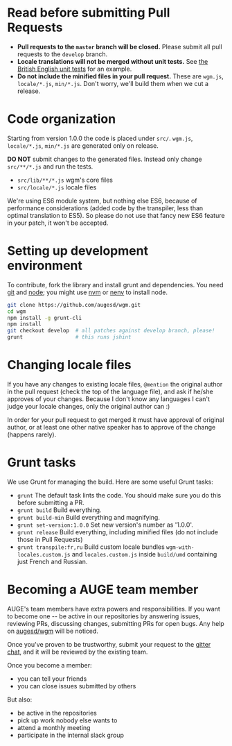 Read before submitting Pull Requests
====================================

 * **Pull requests to the `master` branch will be closed.** Please submit all pull requests to the `develop` branch.
 * **Locale translations will not be merged without unit tests.** See [the British English unit tests](https://github.com/augesd/wgm/blob/develop/src/test/locale/en-gb.js) for an example.
 * **Do not include the minified files in your pull request.** These are
   `wgm.js`, `locale/*.js`, `min/*.js`. Don't worry, we'll build them when
   we cut a release.

Code organization
=================

Starting from version 1.0.0 the code is placed under `src/`.
`wgm.js`, `locale/*.js`, `min/*.js` are generated only on release.

**DO NOT** submit changes to the generated files. Instead only change
`src/**/*.js` and run the tests.

* `src/lib/**/*.js` wgm's core files
* `src/locale/*.js` locale files

We're using ES6 module system, but nothing else ES6, because of performance
considerations (added code by the transpiler, less than optimal translation to
ES5). So please do not use that fancy new ES6 feature in your patch, it won't
be accepted.

Setting up development environment
==================================

To contribute, fork the library and install grunt and dependencies. You need
[git](http://git-scm.com/) and
[node](http://nodejs.org/); you might use
[nvm](https://github.com/creationix/nvm) or
[nenv](https://github.com/ryuone/nenv) to install node.

```bash
git clone https://github.com/augesd/wgm.git
cd wgm
npm install -g grunt-cli
npm install
git checkout develop  # all patches against develop branch, please!
grunt                 # this runs jshint
```

Changing locale files
=====================

If you have any changes to existing locale files, `@mention` the original
author in the pull request (check the top of the language file), and ask if
he/she approves of your changes. Because I don't know any languages I can't
judge your locale changes, only the original author can :)

In order for your pull request to get merged it must have approval of original
author, or at least one other native speaker has to approve of the change
(happens rarely).

Grunt tasks
===========

We use Grunt for managing the build. Here are some useful Grunt tasks:

  * `grunt` The default task lints the code. You should make sure you do this before submitting a PR.
  * `grunt build` Build everything.
  * `grunt build-min` Build everything and magnifying.
  * `grunt set-version:1.0.0` Set new version's number as '1.0.0'.
  * `grunt release` Build everything, including minified files (do not include those in Pull Requests)
  * `grunt transpile:fr,ru` Build custom locale bundles `wgm-with-locales.custom.js` and `locales.custom.js` inside `build/umd` containing just French and Russian.  

Becoming a AUGE team member
=============================

AUGE's team members have extra powers and responsibilities. If you want to
become one -- be active in our repositories by answering issues, reviewing PRs,
discussing changes, submitting PRs for open bugs. Any help on
[augesd/wgm](https://github.com/augesd/wgm) will be
noticed.

Once you've proven to be trustworthy, submit your request to the
[gitter chat](https://gitter.im/auge-wgm/Lobby), and it will be reviewed by the
existing team.

Once you become a member:
* you can tell your friends
* you can close issues submitted by others

But also:
* be active in the repositories
* pick up work nobody else wants to
* attend a monthly meeting
* participate in the internal slack group

